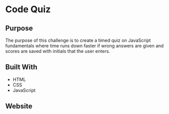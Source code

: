 # Code Quiz

## Purpose
The purpose of this challenge is to create a timed quiz on JavaScript fundamentals where time runs down faster if wrong answers are given and scores are saved with initials that the user enters.

## Built With
* HTML
* CSS
* JavaScript

## Website
